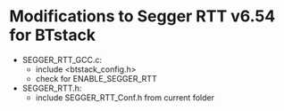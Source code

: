 # Modifications to Segger RTT v6.54 for BTstack
- SEGGER_RTT_GCC.c:
  - include <btstack_config.h> 
  - check for ENABLE_SEGGER_RTT
- SEGGER_RTT.h:
  - include SEGGER_RTT_Conf.h from current folder
